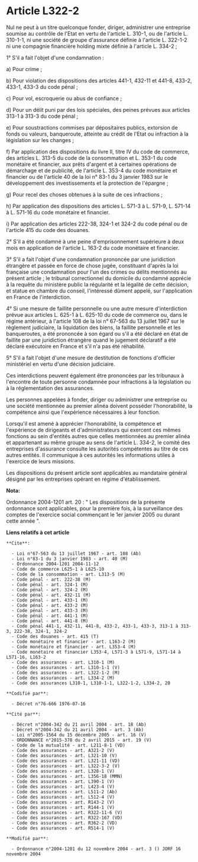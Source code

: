 # Article L322-2

Nul ne peut à un titre quelconque fonder, diriger, administrer une entreprise soumise au contrôle de l'Etat en vertu de
l'article L. 310-1, ou de l'article L. 310-1-1, ni une société de groupe d'assurance définie à l'article L. 322-1-2 ni une
compagnie financière holding mixte définie à l'article L. 334-2 ;

1° S'il a fait l'objet d'une condamnation :

a) Pour crime ;

b) Pour violation des dispositions des articles 441-1, 432-11 et 441-8, 433-2, 433-1, 433-3 du code pénal ;

c) Pour vol, escroquerie ou abus de confiance ;

d) Pour un délit puni par des lois spéciales, des peines prévues aux articles 313-1 à 313-3 du code pénal ;

e) Pour soustractions commises par dépositaires publics, extorsion de fonds ou valeurs, banqueroute, atteinte au crédit de
l'Etat ou infraction à la législation sur les changes ;

f) Par application des dispositions du livre II, titre IV du code de commerce, des articles L. 313-5 du code de la
consommation et L. 353-1 du code monétaire et financier, aux prêts d'argent et à certaines opérations de démarchage et de
publicité, de l'article L. 353-4 du code monétaire et financier ou de l'article 40 de la loi n° 83-1 du 3 janvier 1983 sur le
développement des investissements et la protection de l'épargne ;

g) Pour recel des choses obtenues à la suite de ces infractions ;

h) Par application des dispositions des articles L. 571-3 à L. 571-9, L. 571-14 à L. 571-16 du code monétaire et financier.

i) Par application des articles 222-38, 324-1 et 324-2 du code pénal ou de l'article 415 du code des douanes.

2° S'il a été condamné à une peine d'emprisonnement supérieure à deux mois en application de l'article L. 163-2 du code
monétaire et financier.

3° S'il a fait l'objet d'une condamnation prononcée par une juridiction étrangère et passée en force de chose jugée,
constituant d'après la loi française une condamnation pour l'un des crimes ou délits mentionnés au présent article ; le
tribunal correctionnel du domicile du condamné apprécie à la requête du ministère public la régularité et la légalité de
cette décision, et statue en chambre du conseil, l'intéressé dûment appelé, sur l'application en France de l'interdiction.

4° Si une mesure de faillite personnelle ou une autre mesure d'interdiction prévue aux articles L. 625-1 à L. 625-10 du code
de commerce ou, dans le régime antérieur, à l'article 108 de la loi n° 67-563 du 13 juillet 1967 sur le règlement judiciaire,
la liquidation des biens, la faillite personnelle et les banqueroutes, a été prononcée à son égard ou s'il a été déclaré en
état de faillite par une juridiction étrangère quand le jugement déclaratif a été déclaré exécutoire en France et s'il n'a
pas été réhabilité.

5° S'il a fait l'objet d'une mesure de destitution de fonctions d'officier ministériel en vertu d'une décision judiciaire.

Ces interdictions peuvent également être prononcées par les tribunaux à l'encontre de toute personne condamnée pour
infractions à la législation ou à la réglementation des assurances.

Les personnes appelées à fonder, diriger ou administrer une entreprise ou une société mentionnée au premier alinéa doivent
posséder l'honorabilité, la compétence ainsi que l'expérience nécessaires à leur fonction.

Lorsqu'il est amené à apprécier l'honorabilité, la compétence et l'expérience de dirigeants et d'administrateurs qui exercent
ces mêmes fonctions au sein d'entités autres que celles mentionnées au premier alinéa et appartenant au même groupe au sens
de l'article L. 334-2, le comité des entreprises d'assurance consulte les autorités compétentes au titre de ces autres
entités. Il communique à ces autorités les informations utiles à l'exercice de leurs missions.

Les dispositions du présent article sont applicables au mandataire général désigné par les entreprises opérant en régime
d'établissement.

**Nota:**

Ordonnance 2004-1201 art. 20 : " Les dispositions de la présente ordonnance sont applicables, pour la première fois, à la
surveillance des comptes de l'exercice social commençant le 1er janvier 2005 ou durant cette année ".

**Liens relatifs à cet article**

	**Cite**:

	  - Loi n°67-563 du 13 juillet 1967 - art. 108 (Ab)
	  - Loi n°83-1 du 3 janvier 1983 - art. 40 (M)
	  - Ordonnance 2004-1201 2004-11-12
	  - Code de commerce L625-1 à L625-10
	  - Code de la consommation - art. L313-5 (M)
	  - Code pénal - art. 222-38 (M)
	  - Code pénal - art. 324-1 (M)
	  - Code pénal - art. 324-2 (M)
	  - Code pénal - art. 432-11 (M)
	  - Code pénal - art. 433-1 (M)
	  - Code pénal - art. 433-2 (M)
	  - Code pénal - art. 433-3 (M)
	  - Code pénal - art. 441-1 (M)
	  - Code pénal - art. 441-8 (M)
	  - Code pénal 441-1, 432-11, 441-8, 433-2, 433-1, 433-3, 313-1 à 313-3, 222-38, 324-1, 324-2
	  - Code des douanes - art. 415 (T)
	  - Code monétaire et financier - art. L163-2 (M)
	  - Code monétaire et financier - art. L353-4 (M)
	  - Code monétaire et financier L353-4, L571-3 à L571-9, L571-14 à L571-16, L163-2
	  - Code des assurances - art. L310-1 (M)
	  - Code des assurances - art. L310-1-1 (V)
	  - Code des assurances - art. L322-1-2 (M)
	  - Code des assurances - art. L334-2 (M)
	  - Code des assurances L310-1, L310-1-1, L322-1-2, L334-2, 20

	**Codifié par**:

	  - Décret n°76-666 1976-07-16

	**Cité par**:

	  - Décret n°2004-342 du 21 avril 2004 - art. 18 (Ab)
	  - Décret n°2004-342 du 21 avril 2004 - art. 3 (Ab)
	  - Loi n°2005-1564 du 15 décembre 2005 - art. 16 (V)
	  - ORDONNANCE n°2015-378 du 2 avril 2015 - art. 19 (V)
	  - Code de la mutualité - art. L211-8-1 (VD)
	  - Code des assurances - art. A321-2 (V)
	  - Code des assurances - art. L321-10 (V)
	  - Code des assurances - art. L321-11 (VD)
	  - Code des assurances - art. L322-3-2 (V)
	  - Code des assurances - art. L328-1 (V)
	  - Code des assurances - art. L356-18 (MMN)
	  - Code des assurances - art. L390-1 (V)
	  - Code des assurances - art. L423-4 (V)
	  - Code des assurances - art. L511-2 (Ab)
	  - Code des assurances - art. L512-4 (V)
	  - Code des assurances - art. R143-2 (V)
	  - Code des assurances - art. R144-1 (V)
	  - Code des assurances - art. R322-11-6 (V)
	  - Code des assurances - art. R322-167 (VD)
	  - Code des assurances - art. R362-2 (VD)
	  - Code des assurances - art. R514-1 (V)

	**Modifié par**:

	  - Ordonnance n°2004-1201 du 12 novembre 2004 - art. 3 () JORF 16 novembre 2004
